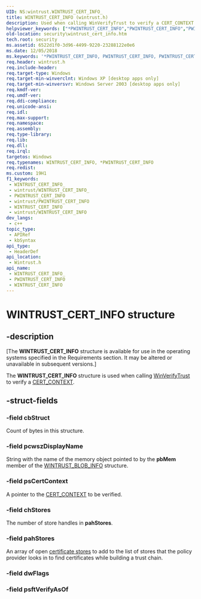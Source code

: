 ```yaml
---
UID: NS:wintrust.WINTRUST_CERT_INFO_
title: WINTRUST_CERT_INFO (wintrust.h)
description: Used when calling WinVerifyTrust to verify a CERT_CONTEXT.
helpviewer_keywords: ["*PWINTRUST_CERT_INFO","PWINTRUST_CERT_INFO","PWINTRUST_CERT_INFO structure pointer [Security]","WINTRUST_CERT_INFO","WINTRUST_CERT_INFO structure [Security]","_win32_wintrust_cert_info","security.wintrust_cert_info","wintrust/PWINTRUST_CERT_INFO","wintrust/WINTRUST_CERT_INFO"]
old-location: security\wintrust_cert_info.htm
tech.root: security
ms.assetid: 6522d1f0-3d96-4499-9220-23288122e0e6
ms.date: 12/05/2018
ms.keywords: '*PWINTRUST_CERT_INFO, PWINTRUST_CERT_INFO, PWINTRUST_CERT_INFO structure pointer [Security], WINTRUST_CERT_INFO, WINTRUST_CERT_INFO structure [Security], _win32_wintrust_cert_info, security.wintrust_cert_info, wintrust/PWINTRUST_CERT_INFO, wintrust/WINTRUST_CERT_INFO'
req.header: wintrust.h
req.include-header: 
req.target-type: Windows
req.target-min-winverclnt: Windows XP [desktop apps only]
req.target-min-winversvr: Windows Server 2003 [desktop apps only]
req.kmdf-ver: 
req.umdf-ver: 
req.ddi-compliance: 
req.unicode-ansi: 
req.idl: 
req.max-support: 
req.namespace: 
req.assembly: 
req.type-library: 
req.lib: 
req.dll: 
req.irql: 
targetos: Windows
req.typenames: WINTRUST_CERT_INFO, *PWINTRUST_CERT_INFO
req.redist: 
ms.custom: 19H1
f1_keywords:
 - WINTRUST_CERT_INFO_
 - wintrust/WINTRUST_CERT_INFO_
 - PWINTRUST_CERT_INFO
 - wintrust/PWINTRUST_CERT_INFO
 - WINTRUST_CERT_INFO
 - wintrust/WINTRUST_CERT_INFO
dev_langs:
 - c++
topic_type:
 - APIRef
 - kbSyntax
api_type:
 - HeaderDef
api_location:
 - Wintrust.h
api_name:
 - WINTRUST_CERT_INFO_
 - PWINTRUST_CERT_INFO
 - WINTRUST_CERT_INFO
---
```


# WINTRUST_CERT_INFO structure


## -description

<p class="CCE_Message">[The  <b>WINTRUST_CERT_INFO</b> structure is available for use in the operating systems specified in the Requirements section. It may be altered or unavailable in subsequent versions.]

The <b>WINTRUST_CERT_INFO</b> structure is used when calling 
<a href="/windows/desktop/api/wintrust/nf-wintrust-winverifytrust">WinVerifyTrust</a> to verify a 
<a href="/windows/desktop/api/wincrypt/ns-wincrypt-cert_context">CERT_CONTEXT</a>.

## -struct-fields

### -field cbStruct

Count of bytes in this structure.

### -field pcwszDisplayName

String with the name of the memory object pointed to by the <b>pbMem</b> member of the 
[WINTRUST_BLOB_INFO](/windows/desktop/api/wintrust/ns-wintrust-wintrust_blob_info) structure.

### -field psCertContext

A pointer to the 
<a href="/windows/desktop/api/wincrypt/ns-wincrypt-cert_context">CERT_CONTEXT</a> to be verified.

### -field chStores

The number of store handles in <b>pahStores</b>.

### -field pahStores

An array of open <a href="/windows/desktop/SecGloss/c-gly">certificate stores</a> to add to the list of stores that the policy provider looks in to find certificates while building a trust chain.

### -field dwFlags

### -field psftVerifyAsOf

